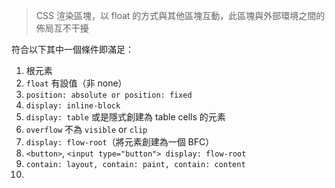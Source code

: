
> CSS 渲染區塊，以 float 的方式與其他區塊互動，此區塊與外部環境之間的佈局互不干擾

符合以下其中一個條件即滿足：

1. 根元素
2. `float` 有設值（非 none）
3. `position: absolute or position: fixed`
4. `display: inline-block`
5. `display: table` 或是隱式創建為 table cells 的元素
6. `overflow` 不為 `visible` or `clip`
7. `display: flow-root`（將元素創建為一個 BFC）
8. `<button>`, `<input type="button"> display: flow-root`
9. `contain: layout, contain: paint, contain: content`
10. 
